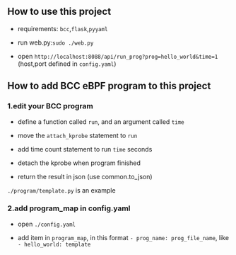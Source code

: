 ## How to use this project

- requirements: `bcc`,`flask`,`pyyaml`

- run web.py:`sudo ./web.py`

- open `http://localhost:8088/api/run_prog?prog=hello_world&time=1` (host,port defined in `config.yaml`)

## How to add BCC eBPF program to this project

### 1.edit your BCC program

- define a function called `run`, and an argument called `time`

- move the `attach_kprobe` statement to `run`

- add time count statement to run `time` seconds

- detach the kprobe when program finished

- return the result in json (use common.to_json)

`./program/template.py` is an example

### 2.add program_map in config.yaml

- open `./config.yaml`

- add item in `program_map`, in this format `- prog_name: prog_file_name`, like `- hello_world: template `

